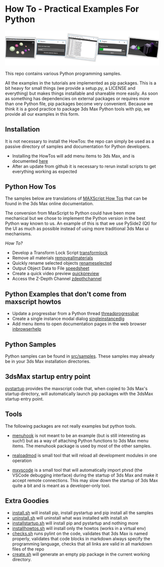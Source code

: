 # How To - Practical Examples For Python

![Splash](/doc/Splash.png)

This repo contains various Python programming samples.

All the examples in the tutorials are implemented as pip packages. This is a bit heavy for
small things (we provide a setup.py, a LICENSE and everything) but makes things installable
and shareable more easily. As soon as something has dependencies on external packages or requires
more than one Python file, pip packages become very convenient. Because we think it is a good
practice to package 3ds Max Python tools with pip, we provide all our examples in this form.

## Installation

It is not necessary to install the HowTos: the repo can simply be used as a passive
directory of samples and documentation for Python developers.

- Installing the HowTos will add menu items to 3ds Max, and is documented [here](doc/install.md)
- After an update from github it is necessary to rerun install scripts to get everything 
working as expected

## Python How Tos

The samples below are translations of [MAXScript How Tos](https://help.autodesk.com/view/3DSMAX/2020/ENU/?guid=GUID-25C9AD58-3665-471E-8B4B-54A094C1D5C9) that
can be found in the 3ds Max online documentation.

The conversion from MaxScript to Python could have been more mechanical but we chose to implement
the Python version in the best Python way known to us. An example of this is that we use PySide2
(Qt) for the UI as much as possible instead of using more traditional 3ds Max ui mechanisms.

*How To?*

- Develop a Transform Lock Script [transformlock](/src/packages/transformlock/README.md)
- Remove all materials [removeallmaterials](/src/packages/removeallmaterials/README.md)
- Quickly rename selected objects [renameselected](/src/packages/renameselected/README.md)
- Output Object Data to File [speedsheet](/src/packages/speedsheet/README.md)
- Create a quick video preview [quickpreview](/src/packages/quickpreview/README.md)
- Access the Z-Depth Channel [zdepthchannel](/src/packages/zdepthchannel/README.md)

## Python Examples that don't come from maxscript howtos

- Update a progressbar from a Python thread [threadprogressbar](/src/packages/threadprogressbar/README.md)
- Create a single instance modal dialog [singleinstancedlg](/src/packages/singleinstancedlg/README.md)
- Add menu items to open documentation pages in the web browser [inbrowserhelp](/src/packages/inbrowserhelp/README.md)

## Python Samples

Python samples can be found in [src/samples](/src/samples). These samples may already be in your 3ds Max
installation directories.

## 3dsMax startup entry point

[pystartup](/src/pystartup/README.md) provides the maxscript code that, when copied to 3ds Max's
startup directory, will automatically launch pip packages with the 3dsMax startup
entry point.

## Tools

The following packages are not really examples but python tools.

- [menuhook](/src/packages/menuhook/README.md) is not meant to be an example (but is still interesting as such!) but
as a way of attaching Python functions to 3ds Max menu items. The menuhook package is used by 
most of the other samples.

- [realoadmod](/src/packages/reloadmod/README.md) is small tool that will reload all development modules in one
operation

- [mxvscode](/src/packages/mxvscode/README.md) is a small tool that will automatically import ptvsd (the
VSCode debugging interface) during the startup of 3ds Max and make it accept remote connections.
This may slow down the startup of 3ds Max quite a bit and is meant as a developer-only tool.

## Extra Goodies

- [install.sh](install.sh) will install pip, install pystartup and pip install all the samples
- [uninstall.sh](uninstall.sh) will uninstall what was installed with install.sh
- [installstartup.sh](installstartup.sh) will install pip and pystartup and nothing more
- [installhowtos.sh](installhowtos.sh) will install only the howtos (works in a virtual env)
- [checks.sh](/scripts/checks.sh) runs pylint on the code, validates that 3ds Max is named properly,
validates that code blocks in markdown always specify the programming language, checks that
all links are valid in all markdown files of the repo
- [create.sh](/scripts/create.sh) will generate an empty pip package in the current working directory.
